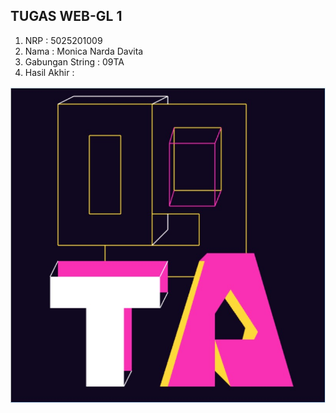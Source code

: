 ## TUGAS WEB-GL 1

1. NRP             : 5025201009
2. Nama            : Monica Narda Davita
3. Gabungan String : 09TA
4. Hasil Akhir     :

![HasilAkhir](https://github.com/cg20221d/tugas-webgl-MonicaDavita/blob/main/Tugas%201.jpeg?raw=true)
